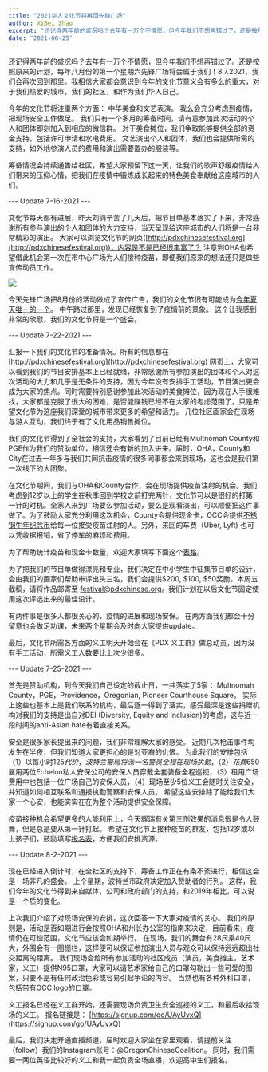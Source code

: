```yaml
---
title: "2021华人文化节将再回先锋广场"
author: XiBei Zhao
excerpt: "还记得两年前的盛况吗？去年有一万个不情愿，但今年我们不想再错过了。还是按照原来的计划，每年八月份的第一个星期六先锋广场将会属于我们！8.7.2021，我们会再次回到那里。我相信大家都会意识到今年的文化节意义会有多么的重大，对于我们热爱的城市，我们的社区，和作为我们华人自己。"
date: "2021-06-25"
---
```

还记得两年前的[盛况]( https://pdxchinese.org/chinese-festival-2019/)吗？去年有一万个不情愿，但今年我们不想再错过了。还是按照原来的计划，每年八月份的第一个星期六先锋广场将会属于我们！8.7.2021，我们会再次回到那里。我相信大家都会意识到今年的文化节意义会有多么的重大，对于我们热爱的城市，我们的社区，和作为我们华人自己。

今年的文化节将注重两个方面： 中华美食和文艺表演。 我么会充分考虑到疫情，把现场安全工作做足。 我们只有一个多月的筹备时间，请有意参加此次活动的个人和团体即刻加入到相应的微信群。 对于美食摊位，我们争取能够提供全部的资金支持，包括许可申请和水电费用。 文艺演出个人和团体，我们也会提供所需的支持，如外地参演人员的费用和演出需要置办的服装等。

筹备情况会持续通告给社区，希望大家预留下这一天，让我们的歌声舒缓疫情给人们带来的压抑心情，把我们在疫情中锻炼成长起来的特色美食奉献给这座城市的人们。

--- Update 7-16-2021 ---

文化节每天都有进展，昨天刘鸽辛苦了几天后，把节目单基本落实了下来，非常感谢所有参与演出的个人和团体的大力支持，当天呈现给这座城市的人们将是一台非常精彩的演出。 大家可以浏览文化节的网页([http://pdxchinesefestival.org](http://pdxchinesefestival.org))，内容是不是已经很丰富了？ 注意到OHA也希望借此机会第一次在市中心广场为人们接种疫苗，即便我们原来的想法还只是做些宣传动员工作。

![](https://res.cloudinary.com/dhngj18do/image/upload/f_auto,q_auto/v1/images/Wechat%20Image_20210725155436)

今天先锋广场把8月份的活动做成了宣传广告，我们的文化节很有可能成为[今年夏天唯一的一个](https://www.thesquarepdx.org/our-events/?tribe-bar-date=2021-08)。 中午路过那里，发现已经恢复到了疫情前的景象。 这个让我感到非常的欣慰，我们的文化节将是一个盛会。

--- Update 7-22-2021 ---

汇报一下我们的文化节的准备情况。所有的信息都在 [http://pdxchinesefestival.org](http://pdxchinesefestival.org) 网页上，大家可以看到我们的节目安排基本上已经就绪，非常感谢所有参加演出的团体和个人对这次活动的大力和几乎是无条件的支持，因为今年没有安排手工活动，节目演出更会成为大家的焦点。同时需要特别感谢参加此次活动的美食摊位，因为现在人手很难找，大家都是克服了很大的困难，是否能赚钱已经不在大家的考虑范围了，只是希望文化节为这座我们深爱的城市带来更多的希望和活力。 几位社区画家会在现场与游人互动，我们终于有了文化用品销售摊位。

我们的文化节得到了全社会的支持，大家看到了目前已经有Multnomah County和PGE作为我们的赞助单位，相信还会有新的加入进来。届时，OHA，County和City在过去一年多与我们共同抗击疫情的很多同事都会来到现场，这也会是我们第一次线下的大团聚。

在文化节期间，我们与OHA和County合作，会在现场提供疫苗注射的机会。我们考虑到12岁以上的学生在秋季回到学校之前打完两针，文化节可以是很好的打第一针的时机。全家人来到广场要么参加活动，要么是观看演出，可以顺便把这件事做了。为了鼓励大家充分利用这次机会，County会提供现金卡，OCC会提供[不锈钢牛年纪念币](https://res.cloudinary.com/dhngj18do/image/upload/f_auto,q_auto/v1/images/activities/ox_qcjnnhprvobg8sxkcb1n)给每一位接受疫苗注射的人。另外，来回的车费（Uber, Lyft) 也可以凭收据报销，省了停车的麻烦和费用。

为了帮助统计疫苗和现金卡数量，欢迎大家填写下面这个[表格](https://docs.google.com/forms/d/e/1FAIpQLScYnT81RswCNSO1zroOldu7wnUtktDQOPNCYDhzoMRiZvZiBw/viewform?usp=sf_link)。

为了把我们的节目单做得漂亮和专业，我们决定在中小学生中征集节目单的设计，会由我们的画家们帮助审评出头三名，我们会提供$200, $100, $50奖励。本周五截稿，请将作品邮寄至 [festival@pdxchinese.org](mailto:festival@pdxchinese.org)。我们计划在以后文化节固定使用这次评选出来的最佳设计。

有两件事是很多人都很关心的，疫情的进展和现场安保。 在两方面我们都会十分留意也会做足功课，未来两个星期会及时向大家提供update。

最后，文化节所需各方面的义工明天开始会在《PDX 义工群》做总动员，因为没有手工活动，所需义工人数要比上次少很多。

--- Update 7-25-2021 ---

首先是赞助机构，到今天我们自己设定的截止日，一共落实了5家： Multnomah County，PGE，Providence，Oregonian, Pioneer Courthouse Square。 实际上这些也基本上是我们联系的机构，最后逐一得到了落实，感受最深是这些捐赠机构对我们的支持是出自对DEI (Diversity, Equity and Inclusion)的考虑，这与近一段时间的anti-Asian hate有着直接关系。

安全是很多家长提出来的问题，我们非常理解大家的感受。 近期几次枪击事件均发生在半夜，但我们知道大家更担心的是对亚裔的仇恨。 为此我们的安排包括 （1）以每小时$125代价，波特兰警局将派一名警员全程在现场执勤，（2）花费$650雇用两位Echelon私人安保公司的安保人员穿戴全套装备全程巡视，（3）租用广场费用中也包括一位广场自己的安保人员，（4）现场至少5位义工会随时关注安全，并知道如何相互联系和通报执勤警察和安保人员。 希望这些安排除了能给我们大家一个心安，也能实实在在为整个活动提供安全保障。

疫苗接种机会希望更多的人能利用上，今天辉瑞有关第三剂效果的消息很是令人鼓舞，但是总是要从第一针打起。 希望在文化节上接种疫苗的群友，包括12岁或以上孩子们，鼓励填写[报名表](https://docs.google.com/forms/d/e/1FAIpQLScYnT81RswCNSO1zroOldu7wnUtktDQOPNCYDhzoMRiZvZiBw/viewform?usp=sf_link)，方便我们安排资源。

--- Update 8-2-2021 ---

现在已经进入倒计时，在全社区的支持下，筹备工作正在有条不紊进行，相信这会是一场非凡的盛会。 上个星期，波特兰市政府决定加入赞助者的行列。 这样，我们今年的文化节得到来自媒体，公司和政府部门的支持，和2019年相比，可以说是一个质的变化。

上次我们介绍了对现场安保的安排，这次回答一下大家对疫情的关心。 我们的原则是，活动是否如期进行会按照OHA和州长办公室的指南来决定，目前看来，疫情仍在可控范围，文化节应该会如期举行。 在现场，我们的舞台有28尺乘40尺大，外围会有一圈栅栏，这样便可以保证参加演出人员与观众可以保持远远超出社交距离的距离。 我们现场会给所有参加活动的社区成员（演员，美食摊主，艺术家，义工）提供N95口罩，大家可以请艺术家给自己的口罩勾勒出一些可爱的图案，只要不是有任何政治色彩或容易引起争论的内容。 当然也有各种外科口罩，包括带有OCC logo的口罩。

义工报名已经在义工群开始，还需要现场负责卫生安全巡视的义工，和最后收拾现场的义工。 报名链接是： [https://signup.com/go/UAyUvxQ](https://signup.com/go/UAyUvxQ)

最后，我们决定开通直播频道，届时欢迎大家坐在家里观看，请提前关注（follow）我们的Instagram账号：@OregonChineseCoalition。 同时，我们需要一两位英语比较好的义工和我一起负责全场直播，欢迎高中生们报名。
